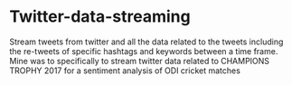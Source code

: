 # Twitter-data-streaming
Stream tweets from twitter and all the data related to the tweets including the re-tweets of specific hashtags and keywords between a time frame. Mine was to specifically to stream twitter data related to CHAMPIONS TROPHY 2017 for a sentiment analysis of ODI cricket matches
